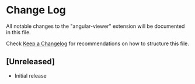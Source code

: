 # Change Log

All notable changes to the "angular-viewer" extension will be documented in this file.

Check [Keep a Changelog](http://keepachangelog.com/) for recommendations on how to structure this file.

## [Unreleased]

- Initial release